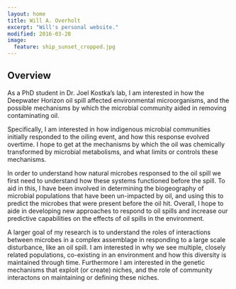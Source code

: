 ```yaml
---
layout: home
title: Will A. Overholt
excerpt: "Will's personal website."
modified: 2016-03-28
image:
  feature: ship_sunset_cropped.jpg
---
```


## Overview
As a PhD student in Dr. Joel Kostka’s lab, I am interested in how the Deepwater Horizon oil spill affected environmental microorganisms, and the possible mechanisms by which the microbial community aided in removing contaminating oil.

Specifically, I am interested in how indigenous microbial communities initially responded to the oiling event, and how this response evolved overtime. I hope to get at the mechanisms by which the oil was chemically transformed by microbial metabolisms, and what limits or controls these mechanisms.

In order to understand how natural microbes responsed to the oil spill we first need to understand how these systems functioned before the spill. To aid in this, I have been involved in determining the biogeography of microbial populations that have been un-impacted by oil, and using this to predict the microbes that were present before the oil hit. Overall, I hope to aide in developing new approaches to respond to oil spills and increase our predictive capabilities on the effects of oil spills in the environment.

A larger goal of my research is to understand the roles of interactions between microbes in a complex assemblage in responding to a large scale disturbance, like an oil spill. I am interested in why we see multiple, closely related populations, co-existing in an environment and how this diversity is maintained through time. Furthermore I am interested in the genetic mechanisms that exploit (or create) niches, and the role of community interactons on maintaining or defining these niches.